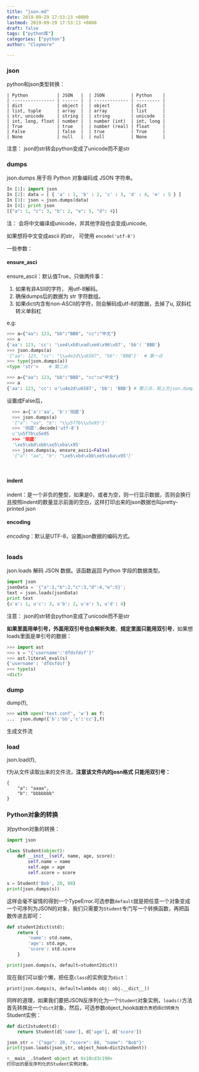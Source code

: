 ```yaml
---
title: "json.md"
date: 2019-09-29 17:53:13 +0800
lastmod: 2019-09-29 17:53:13 +0800
draft: false
tags: ["python库"]
categories: ["python"]
author: "Claymore"

---
```



### json

python和json类型转换：
```
| Python           | JSON   |  | JSON          | Python    |
| ---------------- | ------ |  | ------------- | --------- |
| dict             | object |  | object        | dict      |
| list, tuple      | array  |  | array         | list      |
| str, unicode     | string |  | string        | unicode   |
| int, long, float | number |  | number (int)  | int, long |
| True             | true   |  | number (real) | float     |
| False            | false  |  | true          | True      |
| None             | null   |  | null          | None      |
```

注意： json的str转会python变成了unicode而不是str

### dumps

json.dumps 用于将 Python 对象编码成 JSON 字符串。

```python
In [1]: import json
In [2]: data = [ { 'a' : 1, 'b' : 2, 'c' : 3, 'd' : 4, 'e' : 5 } ]
In [3]: json = json.dumps(data)
In [4]: print json
[{"a": 1, "c": 3, "b": 2, "e": 5, "d": 4}]
```

注： 会将中文编译成unicode，并其他字段也会变成unicode,

如果想将中文变成ascii 的str， 可使用 `encode('utf-8')`

一些参数：

#### ensure_asci

ensure_ascii：默认值True，只做两件事：

1. 如果有非ASII的字符， 用utf-8解码。
2. 确保dumps后的数据为 str 字符数组。
3. 如果dict内含有non-ASCII的字符，则会解码成utf-8的数据，去掉了u, 双斜杠转义单斜杠

e.g:

```python
>>> a={"aa": 123, "bb":"BBB", "cc":"中文"}
>>> a
{'aa': 123, 'cc': '\xe4\xb8\xad\xe6\x96\x87', 'bb': 'BBB'}
>>> json.dumps(a)
'{"aa": 123, "cc": "\\u4e2d\\u6587", "bb": "BBB"}'  # 第一点
>>> type(json.dumps(a))
<type 'str'>    # 第二点

>>> a={"aa": 123, "bb":"BBB", "cc":u"中文"}
>>> a
{'aa': 123, 'cc': u'\u4e2d\u6587', 'bb': 'BBB'} # 第三点，和上方json.dumps后的结果做比较。
```

设置成False后，

```python
  >>> a={'a':'aa', 'b':'彻底'}
  >>> json.dumps(a)
  '{"a": "aa", "b": "\\u5f7b\\u5e95"}'
  >>> '彻底'.decode('utf-8')
  u'\u5f7b\u5e95
  >>> '彻底'
  '\xe5\xbd\xbb\xe5\xba\x95'
  >>> json.dumps(a, ensure_ascii=False)
  '{"a": "aa", "b": "\xe5\xbd\xbb\xe5\xba\x95"}'
```

  ​

#### indent

indent：是一个非负的整型，如果是0，或者为空，则一行显示数据，否则会换行且按照indent的数量显示前面的空白，这样打印出来的json数据也叫pretty-printed json



#### encoding

*encoding*：默认是UTF-8，设置json数据的编码方式。

```python

```





### loads

json.loads 解码 JSON 数据。该函数返回 Python 字段的数据类型。

```python
import json
jsonData = '{"a":1,"b":2,"c":3,"d":4,"e":5}';
text = json.loads(jsonData)
print text
{u'a': 1, u'c': 3, u'b': 2, u'e': 5, u'd': 4}
```

注意： json的str转会python变成了unicode而不是str

**如果里面用单引号，外面用双引号也会解析失败**，**规定里面只能用双引号**，如果想loads里面是单引号的数据：

```python
>>> import ast
>>> s = "{'username':'dfdsfdsf'}"
>>> ast.literal_eval(s)
{'username': 'dfdsfdsf'}
>>> type(s)
<dict>
```



### dump

dump(f), 

```python
>>> with open('test.conf', 'w') as f:
...  json.dump({'b':'bb','c':'cc'},f)
```

生成文件流​



### load

json.load(f),

f为从文件读取出来的文件流，**注意该文件内的josn格式 只能用双引号：**

```
{
    "a": "aaaa",
    "b": "bbbbbbb"
}
```



### Python对象的转换

对python对象的转换： 

```python
import json

class Student(object):
    def __init__(self, name, age, score):
        self.name = name
        self.age = age
        self.score = score

s = Student('Bob', 20, 88)
print(json.dumps(s))
```

这样会毫不留情的得到一个TypeError.可选参数`default`就是把任意一个对象变成一个可序列为JSON的对象，我们只需要为`Student`专门写一个转换函数，再把函数传进去即可：

```python
def student2dict(std):
    return {
        'name': std.name,
        'age': std.age,
        'score': std.score
    }

print(json.dumps(s, default=student2dict))
```



现在我们可以偷个懒，把任意`class`的实例变为`dict`：

```
print(json.dumps(s, default=lambda obj: obj.__dict__))
```



同样的道理，如果我们要把JSON反序列化为一个`Student`对象实例，`loads()`方法首先转换出一个`dict`对象，然后，可选参数object_hook`函数负责把`dict`转换为`Student实例：

```python
def dict2student(d):
    return Student(d['name'], d['age'], d['score'])

json_str = '{"age": 20, "score": 88, "name": "Bob"}'
print(json.loads(json_str, object_hook=dict2student))

<__main__.Student object at 0x10cd3c190>
打印出的是反序列化的Student实例对象。
```


